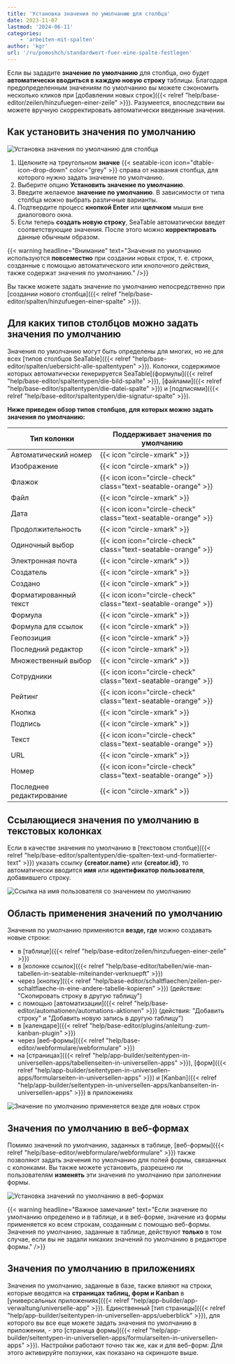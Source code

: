 ```yaml
---
title: 'Установка значения по умолчанию для столбца'
date: 2023-11-07
lastmod: '2024-06-11'
categories:
    - 'arbeiten-mit-spalten'
author: 'kgr'
url: '/ru/pomoshch/standardwert-fuer-eine-spalte-festlegen'
---
```


Если вы зададите **значение по умолчанию** для столбца, оно будет **автоматически вводиться в каждую новую строку** таблицы. Благодаря предопределенным значениям по умолчанию вы можете сэкономить несколько кликов при [добавлении новых строк]({{< relref "help/base-editor/zeilen/hinzufuegen-einer-zeile" >}}). Разумеется, впоследствии вы можете вручную скорректировать автоматически введенные значения.

## Как установить значения по умолчанию

![Установка значения по умолчанию для столбца](images/Standardwert-festlegen.gif)

1. Щелкните на треугольном **значке** {{< seatable-icon icon="dtable-icon-drop-down" color="grey" >}} справа от названия столбца, для которого нужно задать значение по умолчанию.
2. Выберите опцию **Установить значение по умолчанию**.
3. Введите желаемое **значение по умолчанию**. В зависимости от типа столбца можно выбрать различные варианты.
4. Подтвердите процесс **кнопкой Enter** или **щелчком** мыши вне диалогового окна.
5. Если теперь **создать новую строку**, SeaTable автоматически введет соответствующие значения. После этого можно **корректировать** данные обычным образом.

{{< warning  headline="Внимание"  text="Значения по умолчанию используются **повсеместно** при создании новых строк, т. е. строки, созданные с помощью автоматического или кнопочного действия, также содержат значения по умолчанию." />}}

Вы также можете задать значение по умолчанию непосредственно при [создании нового столбца]({{< relref "help/base-editor/spalten/hinzufuegen-einer-spalte" >}}).

## Для каких типов столбцов можно задать значения по умолчанию

Значения по умолчанию могут быть определены для многих, но не для всех [типов столбцов SeaTable]({{< relref "help/base-editor/spalten/uebersicht-alle-spaltentypen" >}}). Колонки, содержимое которых автоматически генерируется SeaTable[(формулы]({{< relref "help/base-editor/spaltentypen/die-bild-spalte" >}}), [файлами]({{< relref "help/base-editor/spaltentypen/die-datei-spalte" >}}) и [подписями]({{< relref "help/base-editor/spaltentypen/die-signatur-spalte" >}}).

**Ниже приведен обзор типов столбцов, для которых можно задать значения по умолчанию:**

| Тип колонки              | Поддерживает значения по умолчанию                            |
| ------------------------ | ------------------------------------------------------------- |
| Автоматический номер     | {{< icon "circle-xmark" >}}                                   |
| Изображение              | {{< icon "circle-xmark" >}}                                   |
| Флажок                   | {{< icon icon="circle-check" class="text-seatable-orange" >}} |
| Файл                     | {{< icon "circle-xmark" >}}                                   |
| Дата                     | {{< icon icon="circle-check" class="text-seatable-orange" >}} |
| Продолжительность        | {{< icon "circle-xmark" >}}                                   |
| Одиночный выбор          | {{< icon icon="circle-check" class="text-seatable-orange" >}} |
| Электронная почта        | {{< icon "circle-xmark" >}}                                   |
| Создатель                | {{< icon "circle-xmark" >}}                                   |
| Создано                  | {{< icon "circle-xmark" >}}                                   |
| Форматированный текст    | {{< icon icon="circle-check" class="text-seatable-orange" >}} |
| Формула                  | {{< icon "circle-xmark" >}}                                   |
| Формула для ссылок       | {{< icon "circle-xmark" >}}                                   |
| Геопозиция               | {{< icon "circle-xmark" >}}                                   |
| Последний редактор       | {{< icon "circle-xmark" >}}                                   |
| Множественный выбор      | {{< icon "circle-xmark" >}}                                   |
| Сотрудники               | {{< icon icon="circle-check" class="text-seatable-orange" >}} |
| Рейтинг                  | {{< icon icon="circle-check" class="text-seatable-orange" >}} |
| Кнопка                   | {{< icon "circle-xmark" >}}                                   |
| Подпись                  | {{< icon "circle-xmark" >}}                                   |
| Текст                    | {{< icon icon="circle-check" class="text-seatable-orange" >}} |
| URL                      | {{< icon "circle-xmark" >}}                                   |
| Номер                    | {{< icon icon="circle-check" class="text-seatable-orange" >}} |
| Последнее редактирование | {{< icon "circle-xmark" >}}                                   |

## Ссылающиеся значения по умолчанию в текстовых колонках

Если в качестве значения по умолчанию в [текстовом столбце]({{< relref "help/base-editor/spaltentypen/die-spalten-text-und-formatierter-text" >}}) указать ссылку **{creator.name}** или **{creator.id}**, то автоматически вводится **имя** или **идентификатор пользователя**, добавившего строку.

![Ссылка на имя пользователя со значением по умолчанию](images/Set-creator-name-as-default-value.png)

## Область применения значений по умолчанию

Значения по умолчанию применяются **везде, где** можно создавать новые строки:

- в [таблице]({{< relref "help/base-editor/zeilen/hinzufuegen-einer-zeile" >}})
- в [колонке ссылок]({{< relref "help/base-editor/tabellen/wie-man-tabellen-in-seatable-miteinander-verknuepft" >}})
- через [кнопку]({{< relref "help/base-editor/schaltflaechen/zeilen-per-schaltflaeche-in-eine-andere-tabelle-kopieren" >}}) (действие: "Скопировать строку в другую таблицу")
- с помощью [автоматизации]({{< relref "help/base-editor/automationen/automations-aktionen" >}}) (действия: "Добавить строку" и "Добавить новую запись в другую таблицу")
- в [календаре]({{< relref "help/base-editor/plugins/anleitung-zum-kanban-plugin" >}})
- через [веб-формы]({{< relref "help/base-editor/webformulare/webformulare" >}})
- на [страницах]({{< relref "help/app-builder/seitentypen-in-universellen-apps/tabellenseiten-in-universellen-apps" >}}), [форм]({{< relref "help/app-builder/seitentypen-in-universellen-apps/formularseiten-in-universellen-apps" >}}) и [Kanban]({{< relref "help/app-builder/seitentypen-in-universellen-apps/kanbanseiten-in-universellen-apps" >}}) в приложениях

![Значение по умолчанию применяется везде для новых строк](images/Standardwert-greift-ueberall-bei-neuen-Zeilen.gif)

## Значения по умолчанию в веб-формах

Помимо значений по умолчанию, заданных в таблице, [веб-формы]({{< relref "help/base-editor/webformulare/webformulare" >}}) также позволяют задать значения по умолчанию для полей формы, связанных с колонками. Вы также можете установить, разрешено ли пользователям **изменять** эти значения по умолчанию при заполнении формы.

![Установка значений по умолчанию в веб-формах](images/Set-default-values-in-web-forms.png)

{{< warning  headline="Важное замечание"  text="Если значение по умолчанию определено и в таблице, и в веб-форме, значение из формы применяется ко всем строкам, созданным с помощью веб-формы. Значения по умолчанию, заданные в таблице, действуют **только** в том случае, если вы не задали никаких значений по умолчанию в редакторе формы." />}}

## Значения по умолчанию в приложениях

Значения по умолчанию, заданные в базе, также влияют на строки, которые вводятся на **страницах таблиц, форм и Kanban** в [универсальных приложениях]({{< relref "help/app-builder/app-verwaltung/universelle-app" >}}). Единственный [тип страницы]({{< relref "help/app-builder/seitentypen-in-universellen-apps/ueberblick" >}}), для которого вы все еще можете задать значения по умолчанию в приложении, - это [страница формы]({{< relref "help/app-builder/seitentypen-in-universellen-apps/formularseiten-in-universellen-apps" >}}). Настройки работают точно так же, как и для веб-форм: Для этого активируйте ползунки, как показано на скриншоте выше.
